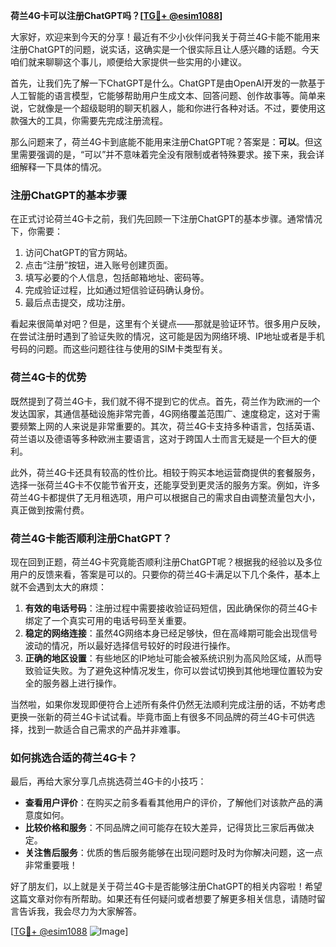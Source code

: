 **荷兰4G卡可以注册ChatGPT吗？[[TG💪+ @esim1088](https://t.me/s/esim1088)]**

大家好，欢迎来到今天的分享！最近有不少小伙伴问我关于荷兰4G卡能不能用来注册ChatGPT的问题，说实话，这确实是一个很实际且让人感兴趣的话题。今天咱们就来聊聊这个事儿，顺便给大家提供一些实用的小建议。

首先，让我们先了解一下ChatGPT是什么。ChatGPT是由OpenAI开发的一款基于人工智能的语言模型，它能够帮助用户生成文本、回答问题、创作故事等。简单来说，它就像是一个超级聪明的聊天机器人，能和你进行各种对话。不过，要使用这款强大的工具，你需要先完成注册流程。

那么问题来了，荷兰4G卡到底能不能用来注册ChatGPT呢？答案是：**可以**。但这里需要强调的是，“可以”并不意味着完全没有限制或者特殊要求。接下来，我会详细解释一下具体的情况。

### 注册ChatGPT的基本步骤

在正式讨论荷兰4G卡之前，我们先回顾一下注册ChatGPT的基本步骤。通常情况下，你需要：

1. 访问ChatGPT的官方网站。
2. 点击“注册”按钮，进入账号创建页面。
3. 填写必要的个人信息，包括邮箱地址、密码等。
4. 完成验证过程，比如通过短信验证码确认身份。
5. 最后点击提交，成功注册。

看起来很简单对吧？但是，这里有个关键点——那就是验证环节。很多用户反映，在尝试注册时遇到了验证失败的情况，这可能是因为网络环境、IP地址或者是手机号码的问题。而这些问题往往与使用的SIM卡类型有关。

### 荷兰4G卡的优势

既然提到了荷兰4G卡，我们就不得不提到它的优点。首先，荷兰作为欧洲的一个发达国家，其通信基础设施非常完善，4G网络覆盖范围广、速度稳定，这对于需要频繁上网的人来说是非常重要的。其次，荷兰4G卡支持多种语言，包括英语、荷兰语以及德语等多种欧洲主要语言，这对于跨国人士而言无疑是一个巨大的便利。

此外，荷兰4G卡还具有较高的性价比。相较于购买本地运营商提供的套餐服务，选择一张荷兰4G卡不仅能节省开支，还能享受到更灵活的服务方案。例如，许多荷兰4G卡都提供了无月租选项，用户可以根据自己的需求自由调整流量包大小，真正做到按需付费。

### 荷兰4G卡能否顺利注册ChatGPT？

现在回到正题，荷兰4G卡究竟能否顺利注册ChatGPT呢？根据我的经验以及多位用户的反馈来看，答案是可以的。只要你的荷兰4G卡满足以下几个条件，基本上就不会遇到太大的麻烦：

1. **有效的电话号码**：注册过程中需要接收验证码短信，因此确保你的荷兰4G卡绑定了一个真实可用的电话号码至关重要。
2. **稳定的网络连接**：虽然4G网络本身已经足够快，但在高峰期可能会出现信号波动的情况，所以最好选择信号较好的时段进行操作。
3. **正确的地区设置**：有些地区的IP地址可能会被系统识别为高风险区域，从而导致验证失败。为了避免这种情况发生，你可以尝试切换到其他地理位置较为安全的服务器上进行操作。

当然啦，如果你发现即便符合上述所有条件仍然无法顺利完成注册的话，不妨考虑更换一张新的荷兰4G卡试试看。毕竟市面上有很多不同品牌的荷兰4G卡可供选择，找到一款适合自己需求的产品并非难事。

### 如何挑选合适的荷兰4G卡？

最后，再给大家分享几点挑选荷兰4G卡的小技巧：

- **查看用户评价**：在购买之前多看看其他用户的评价，了解他们对该款产品的满意度如何。
- **比较价格和服务**：不同品牌之间可能存在较大差异，记得货比三家后再做决定。
- **关注售后服务**：优质的售后服务能够在出现问题时及时为你解决问题，这一点非常重要哦！

好了朋友们，以上就是关于荷兰4G卡是否能够注册ChatGPT的相关内容啦！希望这篇文章对你有所帮助。如果还有任何疑问或者想要了解更多相关信息，请随时留言告诉我，我会尽力为大家解答。

[[TG💪+ @esim1088](https://t.me/s/esim1088) ![Image](https://i.postimg.cc/4NQfJmqS/Snipaste-2025-05-13-00-14-12.png)]